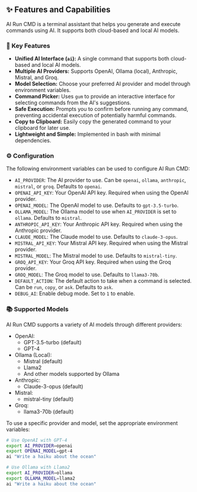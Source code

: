 ## ✨ Features and Capabilities

AI Run CMD is a terminal assistant that helps you generate and execute commands using AI. It supports both cloud-based and local AI models.

### 🚀 Key Features

-   **Unified AI Interface (`ai`):** A single command that supports both cloud-based and local AI models.
-   **Multiple AI Providers:** Supports OpenAI, Ollama (local), Anthropic, Mistral, and Groq.
-   **Model Selection:** Choose your preferred AI provider and model through environment variables.
-   **Command Picker:** Uses `gum` to provide an interactive interface for selecting commands from the AI's suggestions.
-   **Safe Execution:** Prompts you to confirm before running any command, preventing accidental execution of potentially harmful commands.
-   **Copy to Clipboard:** Easily copy the generated command to your clipboard for later use.
-   **Lightweight and Simple:** Implemented in bash with minimal dependencies.

### ⚙️ Configuration

The following environment variables can be used to configure AI Run CMD:

-   `AI_PROVIDER`: The AI provider to use. Can be `openai`, `ollama`, `anthropic`, `mistral`, or `groq`. Defaults to `openai`.
-   `OPENAI_API_KEY`: Your OpenAI API key. Required when using the OpenAI provider.
-   `OPENAI_MODEL`: The OpenAI model to use. Defaults to `gpt-3.5-turbo`.
-   `OLLAMA_MODEL`: The Ollama model to use when `AI_PROVIDER` is set to `ollama`. Defaults to `mistral`.
-   `ANTHROPIC_API_KEY`: Your Anthropic API key. Required when using the Anthropic provider.
-   `CLAUDE_MODEL`: The Claude model to use. Defaults to `claude-3-opus`.
-   `MISTRAL_API_KEY`: Your Mistral API key. Required when using the Mistral provider.
-   `MISTRAL_MODEL`: The Mistral model to use. Defaults to `mistral-tiny`.
-   `GROQ_API_KEY`: Your Groq API key. Required when using the Groq provider.
-   `GROQ_MODEL`: The Groq model to use. Defaults to `llama3-70b`.
-   `DEFAULT_ACTION`: The default action to take when a command is selected. Can be `run`, `copy`, or `ask`. Defaults to `ask`.
-   `DEBUG_AI`: Enable debug mode. Set to `1` to enable.

### 📚 Supported Models

AI Run CMD supports a variety of AI models through different providers:

-   OpenAI:
    -   GPT-3.5-turbo (default)
    -   GPT-4
-   Ollama (Local):
    -   Mistral (default)
    -   Llama2
    -   And other models supported by Ollama
-   Anthropic:
    -   Claude-3-opus (default)
-   Mistral:
    -   mistral-tiny (default)
-   Groq:
    -   llama3-70b (default)

To use a specific provider and model, set the appropriate environment variables:

```bash
# Use OpenAI with GPT-4
export AI_PROVIDER=openai
export OPENAI_MODEL=gpt-4
ai "Write a haiku about the ocean"

# Use Ollama with Llama2
export AI_PROVIDER=ollama
export OLLAMA_MODEL=llama2
ai "Write a haiku about the ocean"
